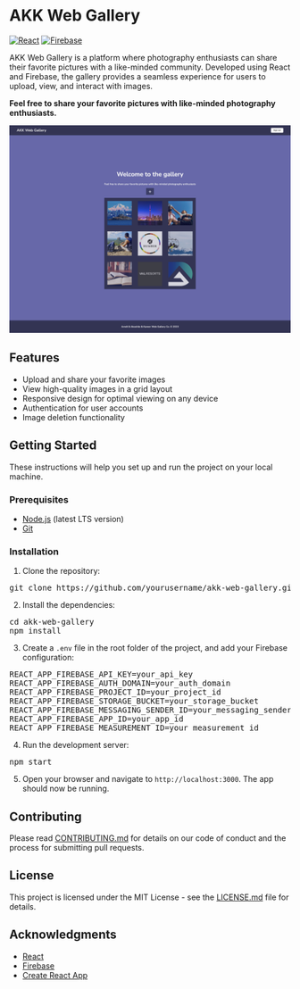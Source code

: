 # AKK Web Gallery

[![React](https://img.shields.io/badge/React-61DAFB?style=for-the-badge&logo=react&logoColor=white)](https://reactjs.org/)
[![Firebase](https://img.shields.io/badge/Firebase-FFCA28?style=for-the-badge&logo=firebase&logoColor=white)](https://firebase.google.com/)

AKK Web Gallery is a platform where photography enthusiasts can share their favorite pictures with a like-minded community. Developed using React and Firebase, the gallery provides a seamless experience for users to upload, view, and interact with images.

**Feel free to share your favorite pictures with like-minded photography enthusiasts.**

![AKK Web Gallery Screenshot](./public/screenshot.jpeg)

## Features

- Upload and share your favorite images
- View high-quality images in a grid layout
- Responsive design for optimal viewing on any device
- Authentication for user accounts
- Image deletion functionality

## Getting Started

These instructions will help you set up and run the project on your local machine.

### Prerequisites

- [Node.js](https://nodejs.org/en/download/) (latest LTS version)
- [Git](https://git-scm.com/downloads)

### Installation

1. Clone the repository:

<pre>
git clone https://github.com/yourusername/akk-web-gallery.git
</pre>

2. Install the dependencies:

<pre>
cd akk-web-gallery
npm install
</pre>

3. Create a `.env` file in the root folder of the project, and add your Firebase configuration:

<pre>
REACT_APP_FIREBASE_API_KEY=your_api_key
REACT_APP_FIREBASE_AUTH_DOMAIN=your_auth_domain
REACT_APP_FIREBASE_PROJECT_ID=your_project_id
REACT_APP_FIREBASE_STORAGE_BUCKET=your_storage_bucket
REACT_APP_FIREBASE_MESSAGING_SENDER_ID=your_messaging_sender_id
REACT_APP_FIREBASE_APP_ID=your_app_id
REACT_APP_FIREBASE_MEASUREMENT_ID=your_measurement_id
</pre>

4. Run the development server:

<pre>
npm start
</pre>

5. Open your browser and navigate to `http://localhost:3000`. The app should now be running.

## Contributing

Please read [CONTRIBUTING.md](CONTRIBUTING.md) for details on our code of conduct and the process for submitting pull requests.

## License

This project is licensed under the MIT License - see the [LICENSE.md](LICENSE.md) file for details.

## Acknowledgments

- [React](https://reactjs.org/)
- [Firebase](https://firebase.google.com/)
- [Create React App](https://github.com/facebook/create-react-app)
